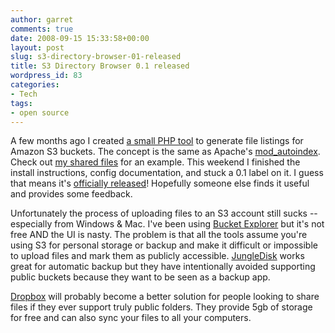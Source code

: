 ```yaml
---
author: garret
comments: true
date: 2008-09-15 15:33:58+00:00
layout: post
slug: s3-directory-browser-01-released
title: S3 Directory Browser 0.1 released
wordpress_id: 83
categories:
- Tech
tags:
- open source
---
```


A few months ago I created [a small PHP tool](http://code.google.com/p/s3-directory-browser/) to generate file listings for Amazon S3 buckets. The concept is the same as Apache's [mod_autoindex](http://httpd.apache.org/docs/2.0/mod/mod_autoindex.html). Check out [my shared files](http://files.powdahound.com/) for an example. This weekend I finished the install instructions, config documentation, and stuck a 0.1 label on it. I guess that means it's [officially released](http://code.google.com/p/s3-directory-browser/)! Hopefully someone else finds it useful and provides some feedback.

Unfortunately the process of uploading files to an S3 account still sucks -- especially from Windows & Mac. I've been using [Bucket Explorer](http://www.bucketexplorer.com/) but it's not free AND the UI is nasty. The problem is that all the tools assume you're using S3 for personal storage or backup and make it difficult or impossible to upload files and mark them as publicly accessible. [JungleDisk](http://www.jungledisk.com/) works great for automatic backup but they have intentionally avoided supporting public buckets because they want to be seen as a backup app.

[Dropbox](http://www.getdropbox.com/) will probably become a better solution for people looking to share files if they ever support truly public folders. They provide 5gb of storage for free and can also sync your files to all your computers.

